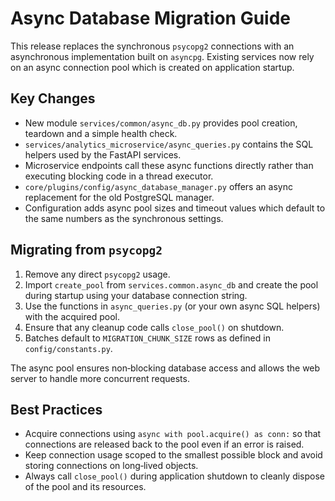 # Async Database Migration Guide

This release replaces the synchronous `psycopg2` connections with
an asynchronous implementation built on `asyncpg`.
Existing services now rely on an async connection pool which is
created on application startup.

## Key Changes

- New module `services/common/async_db.py` provides pool creation,
  teardown and a simple health check.
- `services/analytics_microservice/async_queries.py` contains the
  SQL helpers used by the FastAPI services.
- Microservice endpoints call these async functions directly rather
  than executing blocking code in a thread executor.
- `core/plugins/config/async_database_manager.py` offers an async
  replacement for the old PostgreSQL manager.
- Configuration adds async pool sizes and timeout values which
  default to the same numbers as the synchronous settings.

## Migrating from `psycopg2`

1. Remove any direct `psycopg2` usage.
2. Import `create_pool` from `services.common.async_db` and create the
   pool during startup using your database connection string.
3. Use the functions in `async_queries.py` (or your own async SQL
   helpers) with the acquired pool.
4. Ensure that any cleanup code calls `close_pool()` on shutdown.
5. Batches default to `MIGRATION_CHUNK_SIZE` rows as defined in
   `config/constants.py`.

The async pool ensures non‑blocking database access and allows the
web server to handle more concurrent requests.

## Best Practices

- Acquire connections using `async with pool.acquire() as conn:` so that
  connections are released back to the pool even if an error is raised.
- Keep connection usage scoped to the smallest possible block and avoid
  storing connections on long‑lived objects.
- Always call `close_pool()` during application shutdown to cleanly
  dispose of the pool and its resources.
